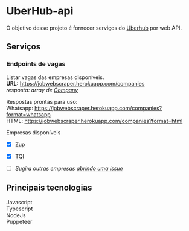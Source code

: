 # UberHub-api

O objetivo desse projeto é fornecer serviços do [Uberhub](http://www.uberhub.com.br/) por web API.

## Serviços
### Endpoints de vagas

Listar vagas das empresas disponíveis.  
**URL:** https://jobwebscraper.herokuapp.com/companies  
_resposta: array de [Company](https://github.com/JonRC/uberhub-api/blob/7cdf539a542ecbd38fdf0052afe503887eda28f2/src/Entities/Company.ts)_

Respostas prontas para uso:  
Whatsapp: https://jobwebscraper.herokuapp.com/companies?format=whatsapp  
HTML: https://jobwebscraper.herokuapp.com/companies?format=html

Empresas disponíveis
- [x] [Zup](https://boards.greenhouse.io/zupinnovation)
- [x] [TQI](https://vagas.tqi.com.br)
- [ ] _Sugira outras empresas [abrindo uma issue](https://github.com/JonRC/uberhub-api/issues/new)_


## Principais tecnologias

Javascript  
Typescript  
NodeJs  
Puppeteer